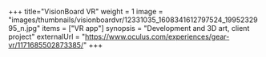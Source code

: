 +++
title="VisionBoard VR"
weight = 1
image = "images/thumbnails/visionboardvr/12331035_1608341612797524_1995232995_n.jpg"
items = ["VR app"]
synopsis = "Development and 3D art, client project"
externalUrl = "https://www.oculus.com/experiences/gear-vr/1171685502873385/"
+++